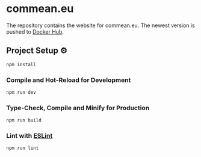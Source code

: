 # commean.eu

The repository contains the website for commean.eu.
The newest version is pushed to [Docker Hub](https://hub.docker.com/r/commean/commean.eu).

## Project Setup ⚙️

```sh
npm install
```

### Compile and Hot-Reload for Development

```sh
npm run dev
```

### Type-Check, Compile and Minify for Production

```sh
npm run build
```

### Lint with [ESLint](https://eslint.org/)

```sh
npm run lint
```
